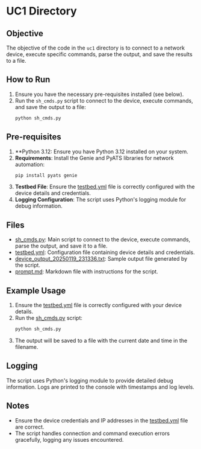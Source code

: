 # UC1 Directory

## Objective
The objective of the code in the `uc1` directory is to connect to a network device, execute specific commands, parse the output, and save the results to a file.

## How to Run
1. Ensure you have the necessary pre-requisites installed (see below).
2. Run the `sh_cmds.py` script to connect to the device, execute commands, and save the output to a file:
    ```sh
    python sh_cmds.py
    ```

## Pre-requisites
1. **Python 3.12: Ensure you have Python 3.12 installed on your system.
2. **Requirements**: Install the Genie and PyATS libraries for network automation:
    ```sh
    pip install pyats genie
    ```
3. **Testbed File**: Ensure the [testbed.yml](http://_vscodecontentref_/1) file is correctly configured with the device details and credentials.
4. **Logging Configuration**: The script uses Python's logging module for debug information.

## Files
- [sh_cmds.py](http://_vscodecontentref_/2): Main script to connect to the device, execute commands, parse the output, and save it to a file.
- [testbed.yml](http://_vscodecontentref_/3): Configuration file containing device details and credentials.
- [device_output_20250119_231336.txt](http://_vscodecontentref_/4): Sample output file generated by the script.
- [prompt.md](http://_vscodecontentref_/5): Markdown file with instructions for the script.

## Example Usage
1. Ensure the [testbed.yml](http://_vscodecontentref_/6) file is correctly configured with your device details.
2. Run the [sh_cmds.py](http://_vscodecontentref_/7) script:
    ```sh
    python sh_cmds.py
    ```
3. The output will be saved to a file with the current date and time in the filename.

## Logging
The script uses Python's logging module to provide detailed debug information. Logs are printed to the console with timestamps and log levels.

## Notes
- Ensure the device credentials and IP addresses in the [testbed.yml](http://_vscodecontentref_/8) file are correct.
- The script handles connection and command execution errors gracefully, logging any issues encountered.
